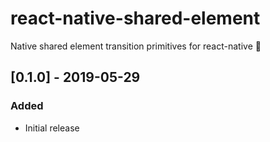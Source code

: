 # react-native-shared-element

Native shared element transition primitives for react-native 💫

## [0.1.0] - 2019-05-29

### Added

- Initial release
